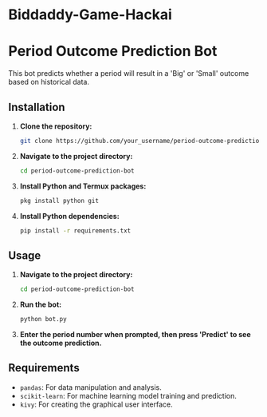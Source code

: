 # Biddaddy-Game-Hackai
# Period Outcome Prediction Bot

This bot predicts whether a period will result in a 'Big' or 'Small' outcome based on historical data.

## Installation

1. **Clone the repository:**

    ```bash
    git clone https://github.com/your_username/period-outcome-prediction-bot.git
    ```

2. **Navigate to the project directory:**

    ```bash
    cd period-outcome-prediction-bot
    ```

3. **Install Python and Termux packages:**

    ```bash
    pkg install python git
    ```

4. **Install Python dependencies:**

    ```bash
    pip install -r requirements.txt
    ```

## Usage

1. **Navigate to the project directory:**

    ```bash
    cd period-outcome-prediction-bot
    ```

2. **Run the bot:**

    ```bash
    python bot.py
    ```

3. **Enter the period number when prompted, then press 'Predict' to see the outcome prediction.**

## Requirements

- `pandas`: For data manipulation and analysis.
- `scikit-learn`: For machine learning model training and prediction.
- `kivy`: For creating the graphical user interface.
